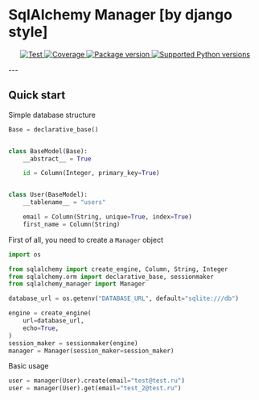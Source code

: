 # SqlAlchemy Manager [by django style]

<p align="center">
<a href="https://github.com/Darius1223/sqlalchemy_manager/actions?query=workflow%3ATest+event%3Apush+branch%3Amaster" target="_blank">
    <img src="https://github.com/Darius1223/sqlalchemy_manager/workflows/Test/badge.svg?event=push&branch=master" alt="Test">
</a>
<a href="https://coverage-badge.samuelcolvin.workers.dev/redirect/tiangolo/fastapi" target="_blank">
    <img src="https://coverage-badge.samuelcolvin.workers.dev/tiangolo/fastapi.svg" alt="Coverage">
</a>
<a href="https://pypi.org/project/fastapi" target="_blank">
    <img src="https://img.shields.io/pypi/v/fastapi?color=%2334D058&label=pypi%20package" alt="Package version">
</a>
<a href="https://pypi.org/project/fastapi" target="_blank">
    <img src="https://img.shields.io/pypi/pyversions/fastapi.svg?color=%2334D058" alt="Supported Python versions">
</a>
</p>
---

## Quick start

Simple database structure
```python
Base = declarative_base()


class BaseModel(Base):
    __abstract__ = True

    id = Column(Integer, primary_key=True)


class User(BaseModel):
    __tablename__ = "users"

    email = Column(String, unique=True, index=True)
    first_name = Column(String)

```

First of all, you need to create a `Manager` object

```python
import os

from sqlalchemy import create_engine, Column, String, Integer
from sqlalchemy.orm import declarative_base, sessionmaker
from sqlalchemy_manager import Manager

database_url = os.getenv("DATABASE_URL", default="sqlite:///db")

engine = create_engine(
    url=database_url,
    echo=True,
)
session_maker = sessionmaker(engine)
manager = Manager(session_maker=session_maker)

```

Basic usage
```python
user = manager(User).create(email="test@test.ru")
user = manager(User).get(email="test_2@test.ru")
```
